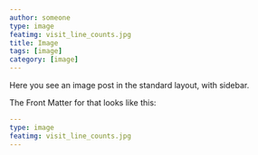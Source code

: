 ```yaml
---
author: someone
type: image
featimg: visit_line_counts.jpg
title: Image
tags: [image]
category: [image]
---
```

Here you see an image post in the standard layout, with sidebar.

The Front Matter for that looks like this:

```yml
---
type: image
featimg: visit_line_counts.jpg
---
```
